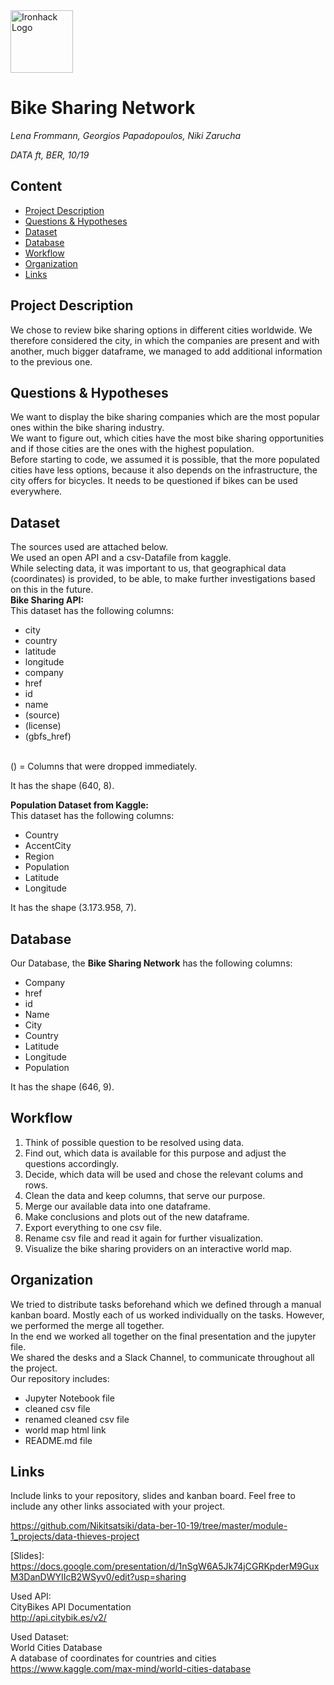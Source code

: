 <img src="https://bit.ly/2VnXWr2" alt="Ironhack Logo" width="100"/>

# Bike Sharing Network
*Lena Frommann, Georgios Papadopoulos, Niki Zarucha*

*DATA ft, BER, 10/19*

## Content
- [Project Description](#project-description)
- [Questions & Hypotheses](#questions-hypotheses)
- [Dataset](#dataset)
- [Database](#database)
- [Workflow](#workflow)
- [Organization](#organization)
- [Links](#links)

## Project Description
We chose to review bike sharing options in different cities worldwide. We therefore considered the city, in which the companies are present and with another, much bigger dataframe, we managed to add additional information to the previous one.

## Questions & Hypotheses
We want to display the bike sharing companies which are the most popular ones within the bike sharing industry.<br/>
We want to figure out, which cities have the most bike sharing opportunities and if those cities are the ones with the highest population.<br/>
Before starting to code, we assumed it is possible, that the more populated cities have less options, because it also depends on the infrastructure, the city offers for bicycles. It needs to be questioned if bikes can be used everywhere.

## Dataset
The sources used are attached below.<br/>
We used an open API and a csv-Datafile from kaggle.<br/>
While selecting data, it was important to us, that geographical data (coordinates) is provided, to be able, to make further investigations based on this in the future. <br/>
**Bike Sharing API:** <br/>
This dataset has the following columns: <br/>
* city
* country
* latitude
* longitude
* company
* href
* id
* name 
* (source)
* (license)
* (gbfs_href)
<br/>
() = Columns that were dropped immediately.

It has the shape (640, 8).

**Population Dataset from Kaggle:** <br/>
This dataset has the following columns: <br/> 
* Country
* AccentCity
* Region
* Population 
* Latitude
* Longitude <br/> 

It has the shape (3.173.958, 7).

## Database
Our Database, the **Bike Sharing Network** has the following columns:  <br/>
* Company
* href
* id
* Name
* City
* Country
* Latitude
* Longitude
* Population

It has the shape (646, 9).

## Workflow
1. Think of possible question to be resolved using data. <br/>
2. Find out, which data is available for this purpose and adjust the questions accordingly.<br/>
3. Decide, which data will be used and chose the relevant colums and rows.<br/>
4. Clean the data and keep columns, that serve our purpose.<br/>
5. Merge our available data into one dataframe.<br/>
6. Make conclusions and plots out of the new dataframe.<br/>
7. Export everything to one csv file.<br/>
8. Rename csv file and read it again for further visualization. <br/>
9. Visualize the bike sharing providers on an interactive world map.

## Organization
We tried to distribute tasks beforehand which we defined through a manual kanban board. Mostly each of us worked individually on the tasks. However, we performed the merge all together.<br/>
In the end we worked all together on the final presentation and the jupyter file. <br/>
We shared the desks and a Slack Channel, to communicate throughout all the project. <br/>
Our repository includes:
* Jupyter Notebook file
* cleaned csv file
* renamed cleaned csv file
* world map html link
* README.md file

## Links
Include links to your repository, slides and kanban board. Feel free to include any other links associated with your project.

[Repository]: <br/>
https://github.com/Nikitsatsiki/data-ber-10-19/tree/master/module-1_projects/data-thieves-project

[Slides]:   
https://docs.google.com/presentation/d/1nSgW6A5Jk74jCGRKpderM9GuxM3DanDWYIIcB2WSyv0/edit?usp=sharing <br/>

Used API: <br/>
CityBikes API Documentation<br/>
http://api.citybik.es/v2/

Used Dataset: <br/>
World Cities Database<br/>
A database of coordinates for countries and cities <br/>
https://www.kaggle.com/max-mind/world-cities-database

